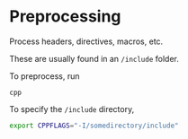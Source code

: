# Preprocessing

Process headers, directives, macros, etc.

These are usually found in an `/include` folder.

To preprocess, run

```
cpp
```

To specify the `/include` directory,

```sh
export CPPFLAGS="-I/somedirectory/include"
```
